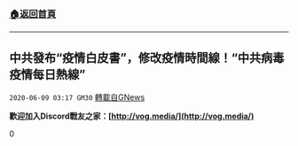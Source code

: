 ###  [:house:返回首頁](https://github.com/ourhimalayas/txt)
---

## 中共發布“疫情白皮書”，修改疫情時間線！“中共病毒疫情每日熱線”
`2020-06-09 03:17 GM30` [轉載自GNews](https://gnews.org/zh-hant/227657/)

**歡迎加入Discord戰友之家：[http://vog.media/](http://vog.media/)**

0
